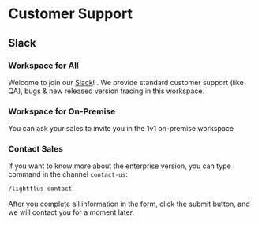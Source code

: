 # Customer Support

## Slack

### Workspace for All

Welcome to join
our [Slack](https://join.slack.com/share/enQtNDE5MjkxODQ3NjgyMS1jMDRiODU2M2MxOWUwZDYyN2Q3NmFlNWRiYTM5NWJkNDNhM2UyYmU1ZWIwNWIzZmFjM2Y4NDhiZWJlNGU0YTdm)!
.
We provide standard customer support (like QA), bugs & new released version tracing in this workspace.

### Workspace for On-Premise

You can ask your sales to invite you in the 1v1 on-premise workspace

### Contact Sales

If you want to know more about the enterprise version, you can type command in the channel `contact-us`:

```bash
/lightflus contact
```

After you complete all information in the form, click the submit button, and we will contact you for a moment
later.

